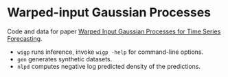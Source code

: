 # Warped-input Gaussian Processes
	
Code and data for paper [Warped Input Gaussian Processes for Time Series
Forecasting](https://arxiv.org/abs/1912.02527).

* `wigp` runs inference, invoke `wigp -help` for command-line options.
* `gen` generates synthetic datasets.
* `nlpd` computes negative log predicted density of the predictions.
